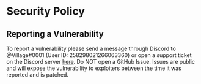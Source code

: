 # Security Policy

## Reporting a Vulnerability

To report a vulnerability please send a message through Discord to @Village#0001
(User ID: 258298021266063360) or open a support ticket on the Discord server
[here](https://rift.mrvillage.dev/discord). Do NOT open a GitHub Issue. Issues
are public and will expose the vulnerability to exploiters between the time it
was reported and is patched.
